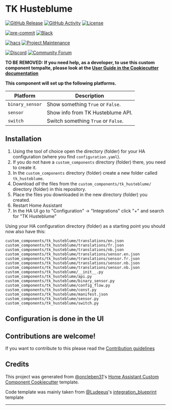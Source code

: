 # TK Husteblume

[![GitHub Release][releases-shield]][releases]
[![GitHub Activity][commits-shield]][commits]
[![License][license-shield]](LICENSE)

[![pre-commit][pre-commit-shield]][pre-commit]
[![Black][black-shield]][black]

[![hacs][hacsbadge]][hacs]
[![Project Maintenance][maintenance-shield]][user_profile]

[![Discord][discord-shield]][discord]
[![Community Forum][forum-shield]][forum]

**TO BE REMOVED: If you need help, as a developer, to use this custom component tempalte,
please look at the [User Guide in the Cookiecutter documentation](https://cookiecutter-homeassistant-custom-component.readthedocs.io/en/stable/quickstart.html)**

**This component will set up the following platforms.**

| Platform        | Description                                                               |
| --------------- | ------------------------------------------------------------------------- |
| `binary_sensor` | Show something `True` or `False`.                                         |
| `sensor`        | Show info from TK Husteblume API. |
| `switch`        | Switch something `True` or `False`.                                       |

## Installation

1. Using the tool of choice open the directory (folder) for your HA configuration (where you find `configuration.yaml`).
2. If you do not have a `custom_components` directory (folder) there, you need to create it.
3. In the `custom_components` directory (folder) create a new folder called `tk_husteblume`.
4. Download _all_ the files from the `custom_components/tk_husteblume/` directory (folder) in this repository.
5. Place the files you downloaded in the new directory (folder) you created.
6. Restart Home Assistant
7. In the HA UI go to "Configuration" -> "Integrations" click "+" and search for "TK Husteblume"

Using your HA configuration directory (folder) as a starting point you should now also have this:

```text
custom_components/tk_husteblume/translations/en.json
custom_components/tk_husteblume/translations/fr.json
custom_components/tk_husteblume/translations/nb.json
custom_components/tk_husteblume/translations/sensor.en.json
custom_components/tk_husteblume/translations/sensor.fr.json
custom_components/tk_husteblume/translations/sensor.nb.json
custom_components/tk_husteblume/translations/sensor.nb.json
custom_components/tk_husteblume/__init__.py
custom_components/tk_husteblume/api.py
custom_components/tk_husteblume/binary_sensor.py
custom_components/tk_husteblume/config_flow.py
custom_components/tk_husteblume/const.py
custom_components/tk_husteblume/manifest.json
custom_components/tk_husteblume/sensor.py
custom_components/tk_husteblume/switch.py
```

## Configuration is done in the UI

<!---->

## Contributions are welcome!

If you want to contribute to this please read the [Contribution guidelines](CONTRIBUTING.md)

## Credits

This project was generated from [@oncleben31](https://github.com/oncleben31)'s [Home Assistant Custom Component Cookiecutter](https://github.com/oncleben31/cookiecutter-homeassistant-custom-component) template.

Code template was mainly taken from [@Ludeeus](https://github.com/ludeeus)'s [integration_blueprint][integration_blueprint] template

---

[integration_blueprint]: https://github.com/custom-components/integration_blueprint
[black]: https://github.com/psf/black
[black-shield]: https://img.shields.io/badge/code%20style-black-000000.svg?style=for-the-badge
[commits-shield]: https://img.shields.io/github/commit-activity/y/artspb/homeassistant-tk-husteblume.svg?style=for-the-badge
[commits]: https://github.com/artspb/homeassistant-tk-husteblume/commits/main
[hacs]: https://hacs.xyz
[hacsbadge]: https://img.shields.io/badge/HACS-Custom-orange.svg?style=for-the-badge
[discord]: https://discord.gg/Qa5fW2R
[discord-shield]: https://img.shields.io/discord/330944238910963714.svg?style=for-the-badge
[forum-shield]: https://img.shields.io/badge/community-forum-brightgreen.svg?style=for-the-badge
[forum]: https://community.home-assistant.io/
[license-shield]: https://img.shields.io/github/license/artspb/homeassistant-tk-husteblume.svg?style=for-the-badge
[maintenance-shield]: https://img.shields.io/badge/maintainer-%40artspb-blue.svg?style=for-the-badge
[pre-commit]: https://github.com/pre-commit/pre-commit
[pre-commit-shield]: https://img.shields.io/badge/pre--commit-enabled-brightgreen?style=for-the-badge
[releases-shield]: https://img.shields.io/github/release/artspb/homeassistant-tk-husteblume.svg?style=for-the-badge
[releases]: https://github.com/artspb/homeassistant-tk-husteblume/releases
[user_profile]: https://github.com/artspb
